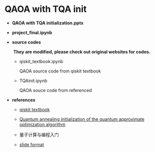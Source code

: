 # QAOA with TQA init

- **QAOA with TQA initialization.pptx**

- **project_final.ipynb**

- **source codes**

  ​	**They are modified, please check out original websites for codes.**

  - qiskit_textbook.ipynb

    QAOA source code from qiskit textbook

  - TQAinit.ipynb

    QAOA souce code from referenced

- **references**

  - [qiskit textbook](https://qiskit.org/textbook/ch-applications/qaoa.html)

  - [Quantum annealing initialization of the quantum approximate optimization algorithm](https://quantum-journal.org/papers/q-2021-07-01-491/)

  - 量子计算与编程入门

  - [slide format](https://slidesgo.com/theme/quantum-physics-infographics#search-quantum+physic&amp;position-1&amp;results-1)

    

    

  

  
